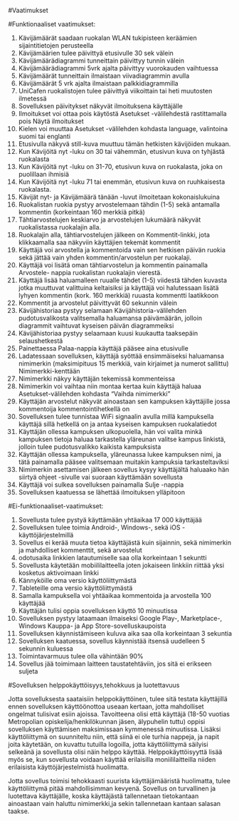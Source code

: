 #Vaatimukset

#Funktionaaliset vaatimukset:

1. Kävijämäärät saadaan ruokalan WLAN tukipisteen keräämien sijaintitietojen perusteella
2. Kävijämäärien tulee päivittyä etusivulle 30 sek välein
3. Kävijämäärädiagrammi tunneittain päivittyy tunnin välein
4. Kävijämäärädiagrammi 5vrk ajalta päivittyy vuorokauden vaihtuessa
5. Kävijämäärät tunneittain ilmaistaan viivadiagrammin avulla
6. Kävijämäärät 5 vrk ajalta ilmaistaan palkkidiagrammilla
7. UniCafen ruokalistojen tulee päivittyä viikoittain tai heti muutosten ilmetessä
8. Sovelluksen päivitykset näkyvät ilmoituksena käyttäjälle
9. Ilmoitukset voi ottaa pois käytöstä Asetukset -välilehdestä rastittamalla pois Näytä ilmoitukset
10. Kielen voi muuttaa Asetukset -välilehden kohdasta language, valintoina suomi tai englanti
12. Etusivulla näkyvä still-kuva muuttuu tämän hetkisten kävijöiden mukaan.
13. Kun Kävijöitä nyt -luku on 30 tai vähemmän, etusivun kuva on tyhjästä ruokalasta
14. Kun Kävijöitä nyt -luku on 31-70, etusivun kuva on ruokalasta, joka on puolillaan ihmisiä
15. Kun Kävijöitä nyt -luku 71 tai enemmän, etusivun kuva on ruuhkaisesta ruokalasta.
15. Kävijät nyt- ja Kävijämäärä tänään -luvut ilmoitetaan kokonaislukuina
16. Ruokalistan ruokia pystyy arvostelemaan tähdin (1-5) sekä antamalla kommentin 
     (korkeintaan 160 merkkiä pitkä)
17. Tähtiarvostelujen keskiarvo ja arvostelujen lukumäärä näkyvät ruokalistassa ruokalajin alla.
18. Ruokalajin alla, tähtiarvostelujen jälkeen on Kommentit-linkki, jota klikkaamalla saa näkyviin
       käyttäjien tekemät kommentit
19. Käyttäjä voi arvostella ja kommentoida vain sen hetkisen päivän ruokia sekä jättää vain yhden kommentin/arvostelun per ruokalaji.
20. Käyttäjä voi lisätä oman tähtiarvostelun ja kommentin painamalla Arvostele- nappia ruokalistan ruokalajin vierestä.
21. Käyttäjä lisää haluamalleen ruualle tähdet (1-5) viidestä tähden kuvasta jotka muuttuvat valittuina
      keltaisiksi ja käyttäjä voi halutessaan lisätä lyhyen kommentin (kork. 160 merkkiä)  ruuasta
      kommentti laatikkoon
22. Kommentit ja arvostelut päivittyvät 60 sekunnin välein
23. Kävijähistoriaa pystyy selamaan Kävijähistoria-välilehden pudotusvalikosta valitsemalla
      haluamansa päivämäärän, jolloin diagrammit vaihtuvat kyseisen päivän diagrammeiksi
24. Kävijähistoriaa pystyy selaamaan kuusi kuukautta taaksepäin selaushetkestä
25.  Painettaessa Palaa-nappia käyttäjä pääsee aina etusivulle
26. Ladatessaan sovelluksen, käyttäjä syöttää ensimmäiseksi haluamansa nimimerkin (maksimipituus
      15 merkkiä, vain kirjaimet ja numerot sallittu) Nimimerkki-kenttään
27. Nimimerkki näkyy käyttäjän tekemissä kommenteissa
28. Nimimerkin voi vaihtaa niin montaa kertaa kuin käyttäjä haluaa Asetukset-välilehden kohdasta
     “Vaihda nimimerkki”
29. Käyttäjän arvostelut näkyvät ainoastaan sen kampuksen käyttäjille jossa kommentoija
       kommentointihetkellä on
30. Sovelluksen tulee tunnistaa WiFi signaalin avulla millä kampuksella käyttäjä sillä hetkellä on ja
       antaa kyseisen kampuksen ruokalatiedot
31. Käyttäjän ollessa kampuksen ulkopuolella,  hän voi valita minkä kampuksen tietoja haluaa
       tarkastella yläreunan valitse kampus linkistä, jolloin tulee pudotusvalikko kaikista kampuksista
32. Käyttäjän ollessa kampuksella, yläreunassa lukee kampuksen nimi, ja tätä painamalla pääsee
      valitsemaan muitakin kampuksia tarkasteltaviksi
33. Nimimerkin asettamisen jälkeen sovellus kysyy käyttäjältä haluaako hän siirtyä ohjeet -sivulle vai
      suoraan käyttämään sovellusta
34. Käyttäjä voi sulkea sovelluksen painamalla Sulje -nappia
35. Sovelluksen kaatuessa se lähettää ilmoituksen ylläpitoon
 


 
#Ei-funktionaaliset-vaatimukset:

1. Sovellusta tulee pystyä käyttämään yhtäaikaa 17 000 käyttäjää
2. Sovelluksen tulee toimia Android-, Windows-, sekä iOS -käyttöjärjestelmillä
3. Sovellus ei kerää muuta tietoa käyttäjästä kuin sijainnin, sekä nimimerkin ja mahdolliset
    kommenttit, sekä arvostelut
4. odotusaika linkkien latautumiselle saa olla korkeintaan 1 sekuntti
5. Sovellusta käytetään mobiililaitteella joten jokaiseen linkkiin riittää yksi kosketus aktivoimaan linkki
6. Kännyköille oma versio käyttöliittymästä
7. Tableteille oma versio käyttöliittymästä
8. Samalla kampuksella voi yhtäaikaa kommentoida ja arvostella 100 käyttäjää
9. Käyttäjän tulisi oppia sovelluksen käyttö 10 minuutissa
10. Sovelluksen pystyy lataamaan ilmaiseksi Google Play-, Marketplace-, Windows Kauppa- ja App
    Store-sovelluskaupoista
11. Sovelluksen käynnistämiseen kuluva aika saa olla korkeintaan 3 sekuntia
12. Sovelluksen kaatuessa, sovellus käynnistää itsensä uudelleen 5 sekunnin kuluessa
13. Toimintavarmuus tulee olla vähintään 90%
14. Sovellus jää toimimaan laitteen taustatehtäviin, jos sitä ei erikseen suljeta



#Sovelluksen helppokäyttöisyys,tehokkuus ja luotettavuus

Jotta sovelluksesta saataisiin helppokäyttöinen, tulee sitä testata käyttäjillä ennen sovelluksen käyttöönottoa useaan kertaan, jotta mahdolliset ongelmat tulisivat esiin ajoissa. 
Tavoitteena olisi että käyttäjä (18-50 vuotias Metropolian opiskelija/henkilökunnan jäsen, älypuhelin tuttu) oppisi sovelluksen käyttämisen maksimissaan kymmenessä minuutissa.
Lisäksi käyttöliittymä on suunniteltu niin, että siinä ei ole turhia nappeja, ja napit joita käytetään, on kuvattu tutuilla logoilla, jotta käyttöliittymä säilyisi selkeänä ja
sovellusta olisi näin helppo käyttää. Helppokäyttöisyyttä lisää myös se, kun sovellusta voidaan käyttää erilaisilla moniililaitteilla niiden erilaisista käyttöjärjestelmistä huolimatta.

Jotta sovellus toimisi tehokkaasti suurista käyttäjämääristä huolimatta, 
tulee käyttöliittymä pitää mahdollisimman kevyenä. Sovellus on turvallinen ja luotettava käyttäjälle, koska käyttäjästä tallennetaan tietokantaan ainoastaan vain haluttu nimimerkki,ja sekin tallennetaan kantaan salasan taakse.
